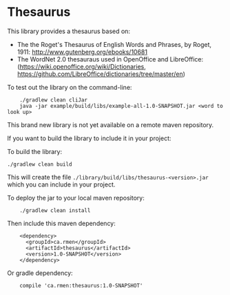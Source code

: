Thesaurus
=========

This library provides a thesaurus based on:

* The the Roget's Thesaurus of English Words and Phrases, by Roget, 1911: http://www.gutenberg.org/ebooks/10681
* The WordNet 2.0 thesauraus used in OpenOffice and LibreOffice: (https://wiki.openoffice.org/wiki/Dictionaries, https://github.com/LibreOffice/dictionaries/tree/master/en)

To test out the library on the command-line:

```
    ./gradlew clean cliJar
    java -jar example/build/libs/example-all-1.0-SNAPSHOT.jar <word to look up>
```

This brand new library is not yet available on a remote maven repository.

If you want to build the library to include it in your project:

To build the library:

```
./gradlew clean build
```


This will create the file `./library/build/libs/thesaurus-<version>.jar` which you can include in your project.

To deploy the jar to your local maven repository:

```
    ./gradlew clean install
```

Then include this maven dependency:

```
    <dependency>
      <groupId>ca.rmen</groupId>
      <artifactId>thesaurus</artifactId>
      <version>1.0-SNAPSHOT</version>
    </dependency>
```

Or gradle dependency:

```
    compile 'ca.rmen:thesaurus:1.0-SNAPSHOT'
```
